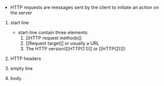 - HTTP requests are messages sent by the client to initiate an action on the server

1. start line
	- start-line contain three elements:
		1. [[HTTP request methods]]
		2. [[Request target]] or usually a URL
		3. The HTTP version([[HTTP(1.1)]]  or [[HTTP(2)]])

2. HTTP headers
3. empty line 
4. body